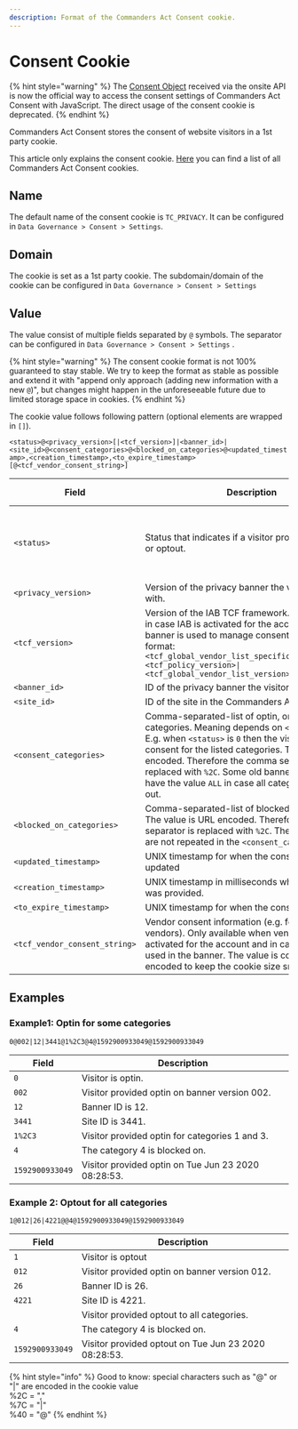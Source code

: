 ```yaml
---
description: Format of the Commanders Act Consent cookie.
---
```


# Consent Cookie



{% hint style="warning" %}
The [Consent Object](consent-object.md) received via the onsite API is now the official way to access the consent settings of Commanders Act Consent with JavaScript. The direct usage of the consent cookie is deprecated.
{% endhint %}

Commanders Act Consent stores the consent of website visitors in a 1st party cookie.

This article only explains the consent cookie. [Here](https://doc.commandersact.com/configure/cookies) you can find a list of all Commanders Act Consent cookies.

## Name

The default name of the consent cookie is `TC_PRIVACY`. It can be configured in `Data Governance > Consent > Settings`.

## Domain

The cookie is set as a 1st party cookie. The subdomain/domain of the cookie can be configured in `Data Governance > Consent > Settings`

## Value

The value consist of multiple fields separated by `@` symbols. The separator can be configured in `Data Governance > Consent > Settings` .

{% hint style="warning" %}
The consent cookie format is not 100% guaranteed to stay stable. We try to keep the format as stable as possible and extend it with "append only approach (adding new information with a new `@`)", but changes might happen in the unforeseeable future due to limited storage space in cookies.
{% endhint %}

The cookie value follows following pattern (optional elements are wrapped in `[]`).&#x20;

`<status>@<privacy_version>[|<tcf_version>]|<banner_id>|<site_id>@<consent_categories>@<blocked_on_categories>@<updated_timestamp>,<creation_timestamp>,<to_expire_timestamp>[@<tcf_vendor_consent_string>]`

| Field                         | Description                                                                                                                                                                                                                                                                                                                                                  | Example Value                                                                   |
| ----------------------------- | ------------------------------------------------------------------------------------------------------------------------------------------------------------------------------------------------------------------------------------------------------------------------------------------------------------------------------------------------------------ | ------------------------------------------------------------------------------- |
| `<status>`                    | Status that indicates if a visitor provided his optin or optout.                                                                                                                                                                                                                                                                                             | <p><code>1</code>: Visitor is optout</p><p><code>0</code>: Visitor is optin</p> |
| `<privacy_version>`           | Version of the privacy banner the visitor interacted with.                                                                                                                                                                                                                                                                                                   | `008`                                                                           |
| `<tcf_version>`               | Version of the IAB TCF framework. Only available in case IAB is activated for the account and an IAB banner is used to manage consent. It follows this format:`<tcf_global_vendor_list_specification_version>\|<tcf_policy_version>\|<tcf_global_vendor_list_version>`                                                                                       | `2\|2\|42`                                                                      |
| `<banner_id>`                 | ID of the privacy banner the visitor interacted with.                                                                                                                                                                                                                                                                                                        | 12                                                                              |
| `<site_id>`                   | ID of the site in the Commanders Act Platform.                                                                                                                                                                                                                                                                                                               | 34                                                                              |
| `<consent_categories>`        | Comma-separated-list of optin, or optout categories. Meaning depends on `<status>` field. E.g. when `<status>` is `0` then the visitor provides consent for the listed categories. The value is URL encoded. Therefore the comma separator is replaced with `%2C`. Some old banner versions might have the value `ALL` in case all categories are opted out. | `2%2C12%2C13`                                                                   |
| `<blocked_on_categories>`     | Comma-separated-list of blocked on categories.  The value is URL encoded. Therefore the comma separator is replaced with `%2C`.  These categories are not repeated in the `<consent_categories>` field.                                                                                                                                                      | `2%2C12`                                                                        |
| `<updated_timestamp>`         | UNIX timestamp for when the consent was last updated                                                                                                                                                                                                                                                                                                         |                                                                                 |
| `<creation_timestamp>`        | UNIX timestamp in milliseconds when the consent was provided.                                                                                                                                                                                                                                                                                                | `1592900933049`                                                                 |
| `<to_expire_timestamp>`       | UNIX timestamp for when the consent will expire                                                                                                                                                                                                                                                                                                              |                                                                                 |
| `<tcf_vendor_consent_string>` | Vendor consent information (e.g. for IAB TCF vendors).   Only available when vendors are activated for the account and in case vendors are used in the banner. The value is compressed and encoded to keep the cookie size small.                                                                                                                            | `AAAAAjkb23...`                                                                 |

## Examples

### Example1: Optin for some categories

`0@002|12|3441@1%2C3@4@1592900933049@1592900933049`

| Field           | Description                                         |
| --------------- | --------------------------------------------------- |
| `0`             | Visitor is optin.                                   |
| `002`           | Visitor provided optin on banner version 002.       |
| `12`            | Banner ID is 12.                                    |
| `3441`          | Site ID is 3441.                                    |
| `1%2C3`         | Visitor provided optin for categories 1 and 3.      |
| `4`             | The category 4 is blocked on.                       |
| `1592900933049` | Visitor provided optin on Tue Jun 23 2020 08:28:53. |

### Example 2: Optout for all categories

`1@012|26|4221@@4@1592900933049@1592900933049`

| Field           | Description                                          |
| --------------- | ---------------------------------------------------- |
| `1`             | Visitor is optout                                    |
| `012`           | Visitor provided optin on banner version 012.        |
| `26`            | Banner ID is 26.                                     |
| `4221`          | Site ID is 4221.                                     |
|                 | Visitor provided optout to all categories.           |
| `4`             | The category 4 is blocked on.                        |
| `1592900933049` | Visitor provided optout on Tue Jun 23 2020 08:28:53. |



{% hint style="info" %}
Good to know: special characters such as "@" or "|" are encoded in the cookie value\
%2C = ","\
%7C = "|"\
%40 =  "@"
{% endhint %}

